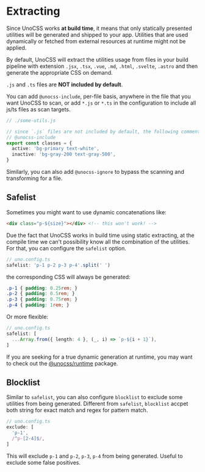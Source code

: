 # Extracting

Since UnoCSS works **at build time**, it means that only statically presented utilities will be generated and shipped to your app. Utilities that are used dynamically or fetched from external resources at runtime might not be applied.

By default, UnoCSS will extract the utilities usage from files in your build pipeline with extension `.jsx`, `.tsx`, `.vue`, `.md`, `.html`, `.svelte`, `.astro` and then generate the appropriate CSS on demand.

`.js` and `.ts` files are **NOT included by default**.

You can add `@unocss-include`, per-file basis, anywhere in the file that you want UnoCSS to scan, or add `*.js` or `*.ts` in the configuration to include all js/ts files as scan targets.

```ts
// ./some-utils.js

// since `.js` files are not included by default, the following comment tells UnoCSS to force scan this file.
// @unocss-include
export const classes = {
  active: 'bg-primary text-white',
  inactive: 'bg-gray-200 text-gray-500',
}
```

Similarly, you can also add `@unocss-ignore` to bypass the scanning and transforming for a file.

## Safelist

Sometimes you might want to use dynamic concatenations like:

```html
<div class="p-${size}"></div> <!-- this won't work! -->
```

Due the fact that UnoCSS works in build time using static extracting, at the compile time we can't possibility know all the combination of the utilities. For that, you can configure the `safelist` option.

```ts
// uno.config.ts
safelist: 'p-1 p-2 p-3 p-4'.split(' ')
```

the corresponding CSS will always be generated:

```css
.p-1 { padding: 0.25rem; }
.p-2 { padding: 0.5rem; }
.p-3 { padding: 0.75rem; }
.p-4 { padding: 1rem; }
```

Or more flexible:

```ts
// uno.config.ts
safelist: [
  ...Array.from({ length: 4 }, (_, i) => `p-${i + 1}`),
]
```

If you are seeking for a true dynamic generation at runtime, you may want to check out the [@unocss/runtime](https://github.com/unocss/unocss/tree/main/packages/runtime) package.

## Blocklist

Similar to `safelist`, you can also configure `blocklist` to exclude some utilities from being generated. Different from `safelist`, `blocklist` accpet both string for exact match and regex for pattern match.

```ts
// uno.config.ts
exclude: [
  'p-1',
  /^p-[2-4]$/,
]
```

This will exclude `p-1` and `p-2`, `p-3`, `p-4` from being generated. Useful to exclude some false positives.


